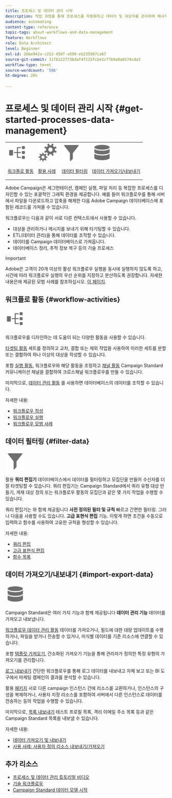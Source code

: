 ```yaml
---
title: 프로세스 및 데이터 관리 시작
description: 작업 과정을 통해 프로세스를 자동화하고 데이터 및 대상자를 관리하며 메시지 전송 등을 수행할 수 있습니다.
audience: automating
content-type: reference
topic-tags: about-workflows-and-data-management
feature: Workflows
role: Data Architect
level: Beginner
exl-id: 26be942a-c252-458f-a590-eb235567ca67
source-git-commit: 31f62227736daf4f215fcbe1cf7b0a0a8574cda3
workflow-type: tm+mt
source-wordcount: '506'
ht-degree: 26%

---
```


# 프로세스 및 데이터 관리 시작 {#get-started-processes-data-management}

<table>
<tr>
<td><img src="assets/do-not-localize/icon_workflows.svg" width="60px"><p><a href="#workflow-activities">워크플로 활동</a></p></td><td><img src="assets/do-not-localize/icon_activities.svg" width="60px"><p><a href="../../automating/using/workflow-created-query-with-complement.md">활용 사례</a></p></td><td><img src="assets/do-not-localize/icon_filter.svg" width="60px"><p><a href="#filter-data">데이터 필터링</a></p></td>
<td><img src="assets/do-not-localize/icon_manage.svg" width="60px"><p><a href="#import-export-data">데이터 가져오기/내보내기</a></p></td></tr>
</table>

Adobe Campaign은 세그먼테이션, 캠페인 실행, 파일 처리 등 복잡한 프로세스를 디자인할 수 있는 포괄적인 그래픽 환경을 제공합니다. 예를 들어 워크플로우를 통해 서버에서 파일을 다운로드하고 압축을 해제한 다음 Adobe Campaign 데이터베이스에 포함된 레코드를 가져올 수 있습니다.

워크플로우는 다음과 같이 서로 다른 컨텍스트에서 사용할 수 있습니다.

* 대상을 관리하거나 메시지를 보내기 위해 타기팅할 수 있습니다.
* ETL(데이터 관리)을 통해 데이터를 조작할 수 있습니다.
* 데이터를 Campaign 데이터베이스로 가져옵니다.
* 데이터베이스 정리, 추적 정보 복구 등의 기술 프로세스

>[!IMPORTANT]
>
> Adobe은 고객이 20개 이상의 활성 워크플로우 실행을 동시에 실행하지 않도록 하고, 시간에 따라 워크플로우 실행의 우선 순위를 지정하고 분산하도록 권장합니다. 자세한 내용은에 제공된 모범 사례를 참조하십시오. [이 페이지](../../automating/using/best-practices-workflows.md).

## 워크플로 활동 {#workflow-activities}

<img src="assets/do-not-localize/icon_workflows.svg" width="60px">

워크플로우를 디자인하는 데 도움이 되는 다양한 활동을 사용할 수 있습니다.

[타겟팅 활동](../../automating/using/about-targeting-activities.md) 세트를 정의하고 교차, 결합 또는 제외 작업을 사용하여 이러한 세트를 분할 또는 결합하여 하나 이상의 대상을 작성할 수 있습니다.

포함 [실행 활동](../../automating/using/about-execution-activities.md), 워크플로우와 해당 활동을 조정하고 [채널 활동](../../automating/using/about-channel-activities.md) Campaign Standard 커뮤니케이션 채널을 결합하여 크로스채널 워크플로우를 만들 수 있습니다.

마지막으로, [데이터 관리 활동](../../automating/using/about-data-management-activities.md) 를 사용하면 데이터베이스의 데이터를 조작할 수 있습니다.

자세한 내용:

* [워크플로우 작성](../../automating/using/building-a-workflow.md)
* [워크플로우 실행](../../automating/using/about-workflow-execution.md)
* [워크플로우 모범 사례](../../automating/using/best-practices-workflows.md)

## 데이터 필터링 {#filter-data}

<img src="assets/do-not-localize/icon_filter.svg" width="60px">

활용 **쿼리 편집기** 데이터베이스에서 데이터를 필터링하고 모집단을 만들어 수신자를 더 잘 타겟팅할 수 있습니다. 쿼리 편집기는 Campaign Standard에서 쿼리 유형 대상 만들기, 게재 대상 정의 또는 워크플로우 활동의 모집단과 같은 몇 가지 작업을 수행할 수 있습니다.

쿼리 편집기는 와 함께 제공됩니다 **사전 정의된 필터 및 규칙** 빠르고 간편한 필터링. 그러나 다음을 사용할 수도 있습니다. **고급 표현식 편집** 기능. 이렇게 하면 조건을 수동으로 입력하고 함수를 사용하여 고유한 규칙을 형성할 수 있습니다.

자세한 내용:

* [쿼리 편집](../../automating/using/editing-queries.md)
* [고급 표현식 편집](../../automating/using/advanced-expression-editing.md)
* [함수 목록](../../automating/using/list-of-functions.md)

## 데이터 가져오기/내보내기 {#import-export-data}

<img src="assets/do-not-localize/icon_manage.svg" width="60px">

Campaign Standard은 여러 가지 기능과 함께 제공됩니다 **데이터 관리 기능** 데이터를 가져오고 내보냅니다.

[워크플로우 데이터 관리 활동](../../automating/using/about-data-management-activities.md) 데이터를 가져오거나, 필드에 대한 대량 업데이트를 수행하거나, 파일을 받거나 전송할 수 있거나, 미식별 데이터를 기존 리소스에 연결할 수 있습니다.

포함 [템플릿 가져오기](../../automating/using/importing-data-with-import-templates.md), 간소화된 가져오기 기능을 통해 관리자가 정의한 특정 유형의 가져오기를 관리합니다.

[로그 내보내기](../../automating/using/exporting-logs.md) 간단한 워크플로우를 통해 로그 데이터를 내보내고 자체 보고 또는 BI 도구에서 마케팅 캠페인의 결과를 분석할 수 있습니다.

활용 [패키지](../../automating/using/managing-packages.md) 서로 다른 campaign 인스턴스 간에 리소스를 교환하거나, 인스턴스의 구성을 복제하거나, 사용자 지정 리소스를 포함하여 서버에서 다른 인스턴스로 데이터를 전송하는 등의 작업을 수행할 수 있습니다.

마지막으로, [목록 내보내기](../../automating/using/exporting-lists.md) 테스트 프로필 목록, 격리 이메일 주소 목록 등과 같은 Campaign Standard 목록을 내보낼 수 있습니다.

자세한 내용:

* [데이터 가져오기 및 내보내기](../../automating/using/about-data-import-and-export.md)
* [사용 사례: 사용자 정의 리소스 내보내기/가져오기](../../automating/using/exporting-importing-custom-resources.md)

## 추가 리소스

* [프로세스 및 데이터 관리 튜토리얼 비디오](https://experienceleague.adobe.com/docs/campaign-standard-learn/tutorials/managing-processes-and-data/creating-a-workflow.html?lang=ko)
* [기술 워크플로우](../../administration/using/technical-workflows.md)
* [Campaign Standard 데이터 모델 시작](../../developing/using/get-started-data-model.md)
